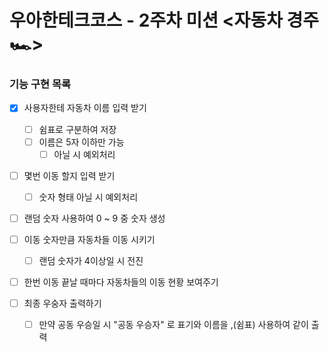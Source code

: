 # 우아한테크코스 - 2주차 미션 <자동차 경주 🏎️>

### 기능 구현 목록

- [x] 사용자한테 자동차 이름 입력 받기

  - [ ] 쉼표로 구분하여 저장
  - [ ] 이름은 5자 이하만 가능
    - [ ] 아닐 시 예외처리

- [ ] 몇번 이동 할지 입력 받기

  - [ ] 숫자 형태 아닐 시 예외처리

- [ ] 랜덤 숫자 사용하여 0 ~ 9 중 숫자 생성

- [ ] 이동 숫자만큼 자동차들 이동 시키기
  - [ ] 랜덤 숫자가 4이상일 시 전진
- [ ] 한번 이동 끝날 때마다 자동차들의 이동 현황 보여주기

- [ ] 최종 우숭자 출력하기
  - [ ] 만약 공동 우승일 시 "공동 우승자" 로 표기와 이름을 ,(쉼표) 사용하여 같이 출력
